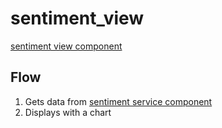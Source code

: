 # sentiment_view
[sentiment view component](https://twittersentisinatra.herokuapp.com/ "deployed on heroku")

## Flow
  1. Gets data from [sentiment service component](https://github.com/Erika-Barr/sentiment_service "Github link")
  2. Displays with a chart
